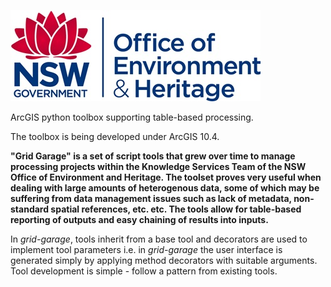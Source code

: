![oeh logo](https://github.com/NSW-OEH-EMS-KST/grid-garage/blob/master/img/oehlogo.png)

ArcGIS python toolbox supporting table-based processing.

The toolbox is being developed under ArcGIS 10.4.

**"Grid Garage" is a set of script tools that grew over time to manage processing projects within the Knowledge Services Team of the NSW Office of Environment and Heritage. The toolset proves very useful when dealing with large amounts of heterogenous data, some of which may be suffering from data management issues such as lack of metadata, non-standard spatial references, etc. etc. The tools allow for table-based reporting of outputs and easy chaining of results into inputs.**

In *grid-garage*, tools inherit from a base tool and decorators are used to implement tool parameters i.e. in *grid-garage* the user interface is generated simply by applying method decorators with suitable arguments. Tool development is simple - follow a pattern from existing tools.

